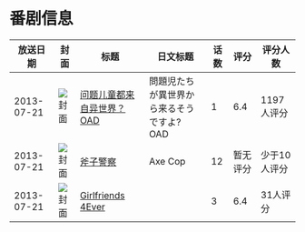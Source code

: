 # 番剧信息

|放送日期|封面|标题|日文标题|话数|评分|评分人数|
|---|---|---|---|---|---|---|
|2013-07-21|![封面](https://lain.bgm.tv/pic/cover/c/73/a1/61276_8iIRT.jpg)|[问题儿童都来自异世界？ OAD](https://bangumi.tv/subject/61276)|問題児たちが異世界から来るそうですよ? OAD|1|6.4|1197人评分|
|2013-07-21|![封面](https://lain.bgm.tv/pic/cover/c/0b/8f/106854_cm9k9.jpg)|[斧子警察](https://bangumi.tv/subject/106854)|Axe Cop|12|暂无评分|少于10人评分|
|2013-07-21|![封面](https://bangumi.tv/img/no_icon_subject.png)|[Girlfriends 4Ever](https://bangumi.tv/subject/280819)||3|6.4|31人评分|
